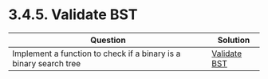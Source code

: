 # 3.4.5. Validate BST
| **Question** | **Solution** |
|--------------|--------------|
| Implement a function to check if a binary is a binary search tree | [Validate BST](./) |